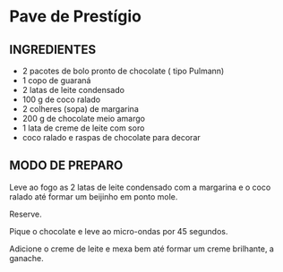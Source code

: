 # Pave de Prestígio

## INGREDIENTES
 - 2 pacotes de bolo pronto de chocolate ( tipo Pulmann)
 - 1 copo de guaraná
 - 2 latas de leite condensado
 - 100 g de coco ralado
 - 2 colheres (sopa) de margarina
 - 200 g de chocolate meio amargo
 - 1 lata de creme de leite com soro
 - coco ralado e raspas de chocolate para decorar

## MODO DE PREPARO
Leve ao fogo as 2 latas de leite condensado com a margarina e o coco ralado até formar um beijinho em ponto mole.

Reserve.

Pique o chocolate e leve ao micro-ondas por 45 segundos.

Adicione o creme de leite e mexa bem até formar um creme brilhante, a ganache.